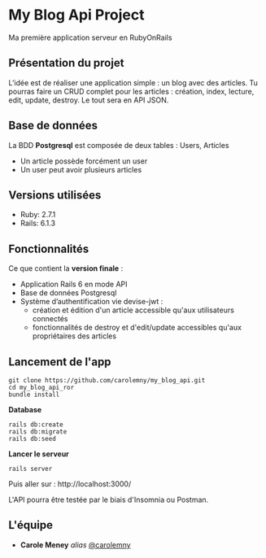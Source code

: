 # My Blog Api Project

Ma première application serveur en RubyOnRails

## Présentation du projet

L’idée est de réaliser une application simple : un blog avec des articles. Tu pourras faire un CRUD complet pour les articles : création, index, lecture, edit, update, destroy. Le tout sera en API JSON.
## Base de données

La BDD **Postgresql** est composée de deux tables : Users, Articles
 * Un article possède forcément un user
 * Un user peut avoir plusieurs articles
## Versions utilisées 

* Ruby: 2.7.1
* Rails: 6.1.3

## Fonctionnalités

Ce que contient la **version finale** :

* Application Rails 6 en mode API 
* Base de données Postgresql
* Système d’authentification vie devise-jwt : 
  - création et édition d'un article accessible qu'aux utilisateurs connectés
  - fonctionnalités de destroy et d'edit/update accessibles qu'aux propriétaires des articles

## Lancement de l'app

```
git clone https://github.com/carolemny/my_blog_api.git
cd my_blog_api_ror
bundle install
```

**Database**

```
rails db:create
rails db:migrate
rails db:seed
```

**Lancer le serveur**

`rails server`

Puis aller sur : http://localhost:3000/

L'API pourra être testée par le biais d'Insomnia ou Postman. 

## L'équipe

* **Carole Meney** _alias_ [@carolemny](https://github.com/carolemny)